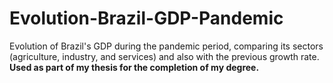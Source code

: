 # Evolution-Brazil-GDP-Pandemic
Evolution of Brazil's GDP during the pandemic period, comparing its sectors (agriculture, industry, and services) and also with the previous growth rate. 
**Used as part of my thesis for the completion of my degree.**
